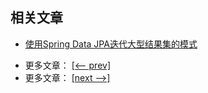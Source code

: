 ## 相关文章

+ [使用Spring Data JPA迭代大型结果集的模式](http://tu-yucheng.github.io/springdata/2023/05/18/spring-data-jpa-iterate-large-result-sets.html)

- 更多文章： [[<-- prev]](../spring-boot-persistence-2/README.md)
- 更多文章： [[next -->]](../spring-boot-persistence-h2/README.md)